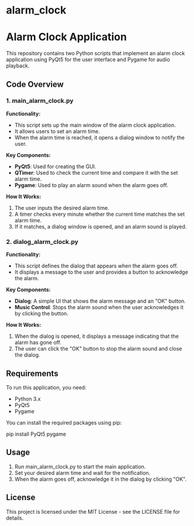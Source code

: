 # alarm_clock
# Alarm Clock Application

This repository contains two Python scripts that implement an alarm clock application using PyQt5 for the user interface and Pygame for audio playback.

## Code Overview

### 1. main_alarm_clock.py
    

**Functionality:**
- This script sets up the main window of the alarm clock application.
- It allows users to set an alarm time.
- When the alarm time is reached, it opens a dialog window to notify the user.

**Key Components:**
- **PyQt5**: Used for creating the GUI.
- **QTimer**: Used to check the current time and compare it with the set alarm time.
- **Pygame**: Used to play an alarm sound when the alarm goes off.

**How It Works:**
1. The user inputs the desired alarm time.
2. A timer checks every minute whether the current time matches the set alarm time.
3. If it matches, a dialog window is opened, and an alarm sound is played.

### 2. dialog_alarm_clock.py
        

**Functionality:**
- This script defines the dialog that appears when the alarm goes off.
- It displays a message to the user and provides a button to acknowledge the alarm.

**Key Components:**
- **Dialog**: A simple UI that shows the alarm message and an "OK" button.
- **Music Control**: Stops the alarm sound when the user acknowledges it by clicking the button.

**How It Works:**
1. When the dialog is opened, it displays a message indicating that the alarm has gone off.
2. The user can click the "OK" button to stop the alarm sound and close the dialog.

## Requirements

To run this application, you need:
- Python 3.x
- PyQt5
- Pygame

You can install the required packages using pip:

pip install PyQt5 pygame


## Usage

1. Run main_alarm_clock.py to start the main application.
2. Set your desired alarm time and wait for the notification.
3. When the alarm goes off, acknowledge it in the dialog by clicking "OK".

## License

This project is licensed under the MIT License - see the LICENSE file for details.
